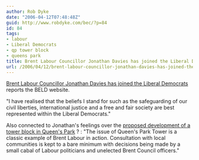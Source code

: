 ```yaml
---
author: Rob Dyke
date: "2006-04-12T07:48:48Z"
guid: http://www.robdyke.com/bec/?p=84
id: 84
tags:
- labour
- Liberal Democrats
- qp tower block
- queens park
title: Brent Labour Councillor Jonathan Davies has joined the Liberal Democrats
url: /2006/04/12/brent-labour-councillor-jonathan-davies-has-joined-the-liberal-democrats/
---
```

[Brent Labour Councillor Jonathan Davies has joined the Liberal Democrats](http://www.brentlibdems.org.uk/) reports the BELD website.

"I have realised that the beliefs I stand for such as the safeguarding of our civil liberties, international justice and a free and fair society are best represented within the Liberal Democrats."

Also connected to Jonathan's feelings over the [proposed development of a tower block in Queen's Park](http://stopthetower.co.uk) ? : "The issue of Queen's Park Tower is a classic example of Brent Labour in action. Consultation with local communities is kept to a bare minimum with decisions being made by a small cabal of Labour politicians and unelected Brent Council officers."